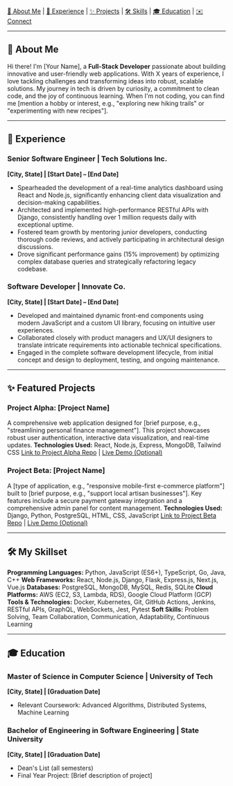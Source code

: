 
[👋 About Me](#about-me) | [💼 Experience](#experience) | [✨ Projects](#projects) | [🛠️ Skills](#skills) | [🎓 Education](#education) | [✉️ Connect](#connect)

---

## <a name="about-me"></a>👋 About Me

Hi there! I'm [Your Name], a **Full-Stack Developer** passionate about building innovative and user-friendly web applications. With X years of experience, I love tackling challenges and transforming ideas into robust, scalable solutions. My journey in tech is driven by curiosity, a commitment to clean code, and the joy of continuous learning. When I'm not coding, you can find me [mention a hobby or interest, e.g., "exploring new hiking trails" or "experimenting with new recipes"].

---

## <a name="experience"></a>💼 Experience

### Senior Software Engineer | Tech Solutions Inc.
**[City, State] | [Start Date] – [End Date]**
* Spearheaded the development of a real-time analytics dashboard using React and Node.js, significantly enhancing client data visualization and decision-making capabilities.
* Architected and implemented high-performance RESTful APIs with Django, consistently handling over 1 million requests daily with exceptional uptime.
* Fostered team growth by mentoring junior developers, conducting thorough code reviews, and actively participating in architectural design discussions.
* Drove significant performance gains (15% improvement) by optimizing complex database queries and strategically refactoring legacy codebase.

### Software Developer | Innovate Co.
**[City, State] | [Start Date] – [End Date]**
* Developed and maintained dynamic front-end components using modern JavaScript and a custom UI library, focusing on intuitive user experiences.
* Collaborated closely with product managers and UX/UI designers to translate intricate requirements into actionable technical specifications.
* Engaged in the complete software development lifecycle, from initial concept and design to deployment, testing, and ongoing maintenance.

---

## <a name="projects"></a>✨ Featured Projects

### Project Alpha: [Project Name]
A comprehensive web application designed for [brief purpose, e.g., "streamlining personal finance management"]. This project showcases robust user authentication, interactive data visualization, and real-time updates.
**Technologies Used:** React, Node.js, Express, MongoDB, Tailwind CSS
[Link to Project Alpha Repo](https://github.com/your-username/project-alpha) | [Live Demo (Optional)](https://your-project-alpha-demo.com)

### Project Beta: [Project Name]
A [type of application, e.g., "responsive mobile-first e-commerce platform"] built to [brief purpose, e.g., "support local artisan businesses"]. Key features include a secure payment gateway integration and a comprehensive admin panel for content management.
**Technologies Used:** Django, Python, PostgreSQL, HTML, CSS, JavaScript
[Link to Project Beta Repo](https://github.com/your-username/project-beta) | [Live Demo (Optional)](https://your-project-beta-demo.com)

---

## <a name="skills"></a>🛠️ My Skillset

**Programming Languages:** Python, JavaScript (ES6+), TypeScript, Go, Java, C++
**Web Frameworks:** React, Node.js, Django, Flask, Express.js, Next.js, Vue.js
**Databases:** PostgreSQL, MongoDB, MySQL, Redis, SQLite
**Cloud Platforms:** AWS (EC2, S3, Lambda, RDS), Google Cloud Platform (GCP)
**Tools & Technologies:** Docker, Kubernetes, Git, GitHub Actions, Jenkins, RESTful APIs, GraphQL, WebSockets, Jest, Pytest
**Soft Skills:** Problem Solving, Team Collaboration, Communication, Adaptability, Continuous Learning

---

## <a name="education"></a>🎓 Education

### Master of Science in Computer Science | University of Tech
**[City, State] | [Graduation Date]**
* Relevant Coursework: Advanced Algorithms, Distributed Systems, Machine Learning

### Bachelor of Engineering in Software Engineering | State University
**[City, State] | [Graduation Date]**
* Dean's List (all semesters)
* Final Year Project: [Brief description of project]

